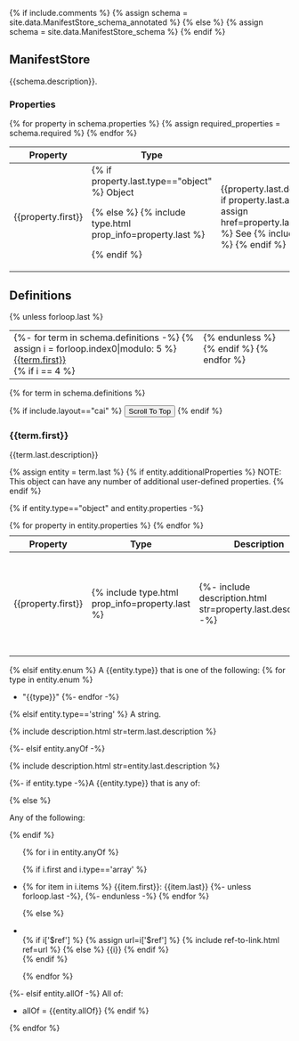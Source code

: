 {% if include.comments %}
{% assign schema = site.data.ManifestStore_schema_annotated %}
{% else %}
{% assign schema = site.data.ManifestStore_schema %}
{% endif %}

## ManifestStore

{{schema.description}}.

### Properties

<table>
<thead><tr>
<th>Property</th>
<th>Type</th>
<th>Description</th>
<th>Required?</th>
</tr></thead>

<tbody>
{% for property in schema.properties %}
{% assign required_properties = schema.required %}
<tr>
<td>{{property.first}}</td>

<!-- Type -->
<td>
{% if property.last.type=="object" %} 
  Object 

{% else %}
  {% include type.html prop_info=property.last %}

{% endif %}
</td>

<!-- Description -->
<td>{{property.last.description|markdownify}}
{% if property.last.additionalProperties %}
  {% assign href=property.last.additionalProperties.first[1] %}
  See {% include ref-to-link.html ref=href %}
{% endif %}
</td>

<td> <!-- Required? -->
{% include required.html prop=property.first required_list=required_properties %}
</td>

</tr>
{% endfor %}

</tbody></table>

<!---------------------------------------------------------------------->

## Definitions

<!-- TOC-like links -->

<table style="border: 0;" width="900">
<tbody>
<tr>
<td style="border: 0; vertical-align: top;">
{%- for term in schema.definitions -%}
{% assign i = forloop.index0|modulo: 5 %}
<a href="{{term.first | slugify | prepend: "#"}}">{{term.first}}</a>  <br/>
{% if i == 4 %}
</td>
{% unless forloop.last %}
<td style="border: 0; vertical-align: top;">
{% endunless %}
{% endif %}
{% endfor %}
</td>
</tr></tbody></table>

<!-- Definitions reference -->
{% for term in schema.definitions %}

{% if include.layout=="cai" %}
<button class="top-scroll-btn" title="Go to top">Scroll To Top</button>
{% endif %}

### {{term.first}}

{{term.last.description}}

{% assign entity = term.last %}
{% if entity.additionalProperties %}
NOTE: This object can have any number of additional user-defined properties. 
{% endif %}

{% if entity.type=="object" and entity.properties -%}

<table style="margin-top: 10px;">
<thead><tr>
<th>Property</th>
<th>Type</th>
<th>Description</th>
<th>Required?</th>
<th>Default Value</th>
</tr></thead>

<tbody>
{% for property in entity.properties %}
<tr>
<td>{{property.first}}</td>

<!-- Type  -->
<td> 
{% include type.html prop_info=property.last %} 
</td>

<!-- Description -->
<td>{%- include description.html str=property.last.description -%}</td>

<td> <!-- Required? -->
{% include required.html prop=property.first required_list=entity.required %}
</td>

<td> <!-- Default Value -->
{% if property.last.default == empty %} Empty array {%endif%}
{% if property.last.default %} 
  {{property.last.default}} 
{% else %} 
  N/A 
{%endif%}
</td>
</tr>
{% endfor %}
</tbody></table>

<!-- Not an object but an enum -->
{% elsif entity.enum %} 
A {{entity.type}} that is one of the following:
{% for type in entity.enum %}
- "{{type}}"
{%- endfor -%}

<!-- Not an object or enum, but a string -->
{% elsif entity.type=='string' %} 
A string.

{% include description.html str=term.last.description %}

<!-- Not an object, enum, or string, but 'anyOf' -->
{%- elsif entity.anyOf -%} 

{% include description.html str=entity.last.description %}

{%- if entity.type -%}A {{entity.type}} that is any of:

{% else %} 
<p>Any of the following:</p>
{% endif %} 

<ul>{% for i in entity.anyOf %}

  {% if i.first and i.type=='array' %}  <!-- i is an object or array -->
    <li>{% for item in i.items %}
      {{item.first}}: {{item.last}} {%- unless forloop.last -%}, {%- endunless -%}
    {% endfor %}</li>

  {% else %} <!-- i is a simple type -->
    <li>  
    {% if i['$ref'] %}
      {% assign url=i['$ref'] %}
      {% include ref-to-link.html ref=url %}
    {% else %}
      {{i}}
    {% endif %}
    </li>
  {% endif %}

{% endfor %}
</ul>

{%- elsif entity.allOf -%} <!-- Not an object, enum, string, or 'anyOf', but `allOf` (not in schema) -->
All of:
- allOf = {{entity.allOf}}
{% endif %}

{% endfor %} <!-- end iteration over site.data.ManifestStore_schema.definitions obj -->
